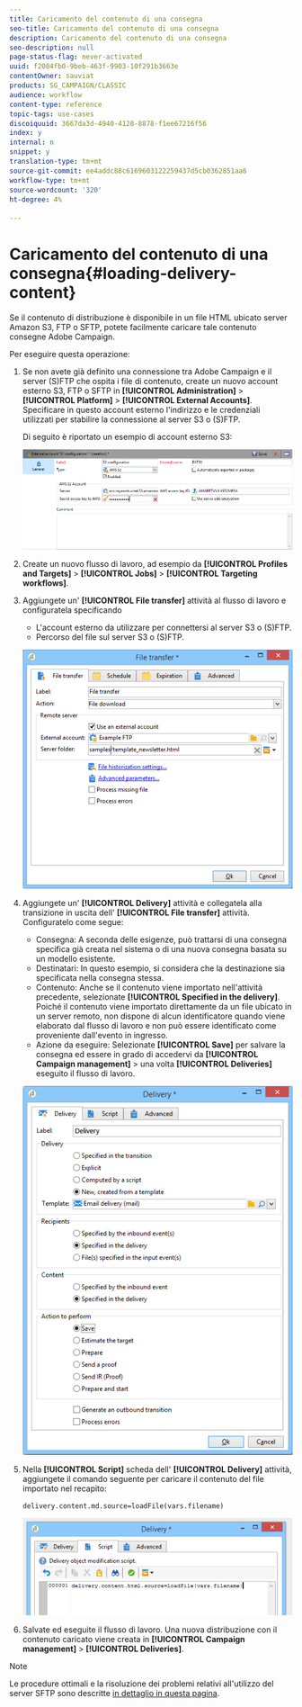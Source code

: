 ```yaml
---
title: Caricamento del contenuto di una consegna
seo-title: Caricamento del contenuto di una consegna
description: Caricamento del contenuto di una consegna
seo-description: null
page-status-flag: never-activated
uuid: f2004fb0-9beb-463f-9903-10f291b3663e
contentOwner: sauviat
products: SG_CAMPAIGN/CLASSIC
audience: workflow
content-type: reference
topic-tags: use-cases
discoiquuid: 3667da3d-4940-4128-8878-f1ee67216f56
index: y
internal: n
snippet: y
translation-type: tm+mt
source-git-commit: ee4addc88c6169603122259437d5cb0362851aa6
workflow-type: tm+mt
source-wordcount: '320'
ht-degree: 4%

---
```



# Caricamento del contenuto di una consegna{#loading-delivery-content}

Se il contenuto di distribuzione è disponibile in un file HTML ubicato  server Amazon S3, FTP o SFTP, potete facilmente caricare tale contenuto  consegne Adobe Campaign.

Per eseguire questa operazione:

1. Se non avete già definito una connessione tra  Adobe Campaign e il server (S)FTP che ospita i file di contenuto, create un nuovo account esterno S3, FTP o SFTP in **[!UICONTROL Administration]** > **[!UICONTROL Platform]** > **[!UICONTROL External Accounts]**. Specificare in questo account esterno l&#39;indirizzo e le credenziali utilizzati per stabilire la connessione al server S3 o (S)FTP.

   Di seguito è riportato un esempio di account esterno S3:

   ![](assets/delivery_loadcontent_filetransfertexamples3.png)

1. Create un nuovo flusso di lavoro, ad esempio da **[!UICONTROL Profiles and Targets]** > **[!UICONTROL Jobs]** > **[!UICONTROL Targeting workflows]**.
1. Aggiungete un&#39; **[!UICONTROL File transfer]** attività al flusso di lavoro e configuratela specificando

   * L&#39;account esterno da utilizzare per connettersi al server S3 o (S)FTP.
   * Percorso del file sul server S3 o (S)FTP.

   ![](assets/delivery_loadcontent_filetransfertexample.png)

1. Aggiungete un&#39; **[!UICONTROL Delivery]** attività e collegatela alla transizione in uscita dell&#39; **[!UICONTROL File transfer]** attività. Configuratelo come segue:

   * Consegna: A seconda delle esigenze, può trattarsi di una consegna specifica già creata nel sistema o di una nuova consegna basata su un modello esistente.
   * Destinatari: In questo esempio, si considera che la destinazione sia specificata nella consegna stessa.
   * Contenuto: Anche se il contenuto viene importato nell&#39;attività precedente, selezionate **[!UICONTROL Specified in the delivery]**. Poiché il contenuto viene importato direttamente da un file ubicato in un server remoto, non dispone di alcun identificatore quando viene elaborato dal flusso di lavoro e non può essere identificato come proveniente dall&#39;evento in ingresso.
   * Azione da eseguire: Selezionate **[!UICONTROL Save]** per salvare la consegna ed essere in grado di accedervi da **[!UICONTROL Campaign management]** > una volta **[!UICONTROL Deliveries]** eseguito il flusso di lavoro.

   ![](assets/delivery_loadcontent_activityexample.png)

1. Nella **[!UICONTROL Script]** scheda dell&#39; **[!UICONTROL Delivery]** attività, aggiungete il comando seguente per caricare il contenuto del file importato nel recapito:

   ```
   delivery.content.md.source=loadFile(vars.filename)
   ```

   ![](assets/delivery_loadcontent_script.png)

1. Salvate ed eseguite il flusso di lavoro. Una nuova distribuzione con il contenuto caricato viene creata in **[!UICONTROL Campaign management]** > **[!UICONTROL Deliveries]**.

>[!NOTE]
>
>Le procedure ottimali e la risoluzione dei problemi relativi all&#39;utilizzo del server SFTP sono descritte [in dettaglio in questa pagina](../../platform/using/sftp-server-usage.md).

